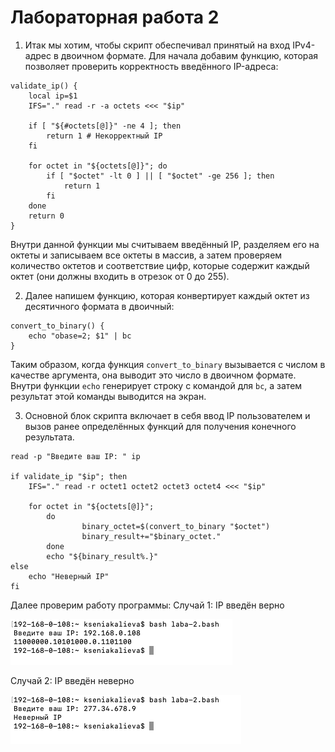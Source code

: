 # Лабораторная работа 2
1. Итак мы хотим, чтобы скрипт обеспечивал принятый на вход IPv4-адрес в двоичном формате.
Для начала добавим функцию, которая позволяет проверить корректность введённого IP-адреса:
```
validate_ip() {
    local ip=$1
    IFS="." read -r -a octets <<< "$ip"

    if [ "${#octets[@]}" -ne 4 ]; then  
        return 1 # Некорректный IP
    fi

    for octet in "${octets[@]}"; do
        if [ "$octet" -lt 0 ] || [ "$octet" -ge 256 ]; then
            return 1  
        fi
    done
    return 0  
}
```
Внутри данной функции мы считываем введённый IP, разделяем его на октеты и записываем все октеты в массив, а затем проверяем количество октетов и соответствие цифр, которые содержит каждый октет (они должны входить в отрезок от 0 до 255).


2. Далее напишем функцию, которая конвертирует каждый октет из десятичного формата в двоичный:
```
convert_to_binary() {
    echo "obase=2; $1" | bc
}
```

Таким образом, когда функция `convert_to_binary` вызывается с числом в качестве аргумента, она выводит это число в двоичном формате. Внутри функции
`echo` генерирует строку с командой для `bc`, а затем результат этой команды выводится на экран.

3. Основной блок скрипта включает в себя ввод IP пользователем и вызов ранее определённых функций для получения конечного результата.
```
read -p "Введите ваш IP: " ip

if validate_ip "$ip"; then
    IFS="." read -r octet1 octet2 octet3 octet4 <<< "$ip"

    for octet in "${octets[@]}";
        do
                binary_octet=$(convert_to_binary "$octet")
                binary_result+="$binary_octet."
        done
        echo "${binary_result%.}"
else
    echo "Неверный IP"
fi
```
Далее проверим работу программы:
Случай 1: IP введён верно

![image](good.png)

Случай 2: IP введён неверно

![image](bad.png)
